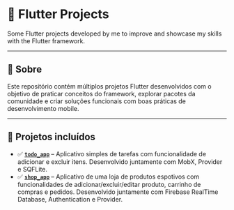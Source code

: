 # 📱 Flutter Projects

Some Flutter projects developed by me to improve and showcase my skills with the Flutter framework.

---

## 🚀 Sobre

Este repositório contém múltiplos projetos Flutter desenvolvidos com o objetivo de praticar conceitos do framework, explorar pacotes da comunidade e criar soluções funcionais com boas práticas de desenvolvimento mobile.

---

## 🧪 Projetos incluídos

- ✅ [**`todo_app`**](https://github.com/weskleyMDev/FlutterProjects/tree/main/todo_app) – Aplicativo simples de tarefas com funcionalidade de adicionar e excluir itens. Desenvolvido juntamente com MobX, Provider e SQFLite.
- ✅ [**`shop_app`**](https://github.com/weskleyMDev/FlutterProjects/tree/main/shop_app) – Aplicativo de uma loja de produtos espotivos com funcionalidades de adicionar/excluir/editar produto, carrinho de compras e pedidos. Desenvolvido juntamente com Firebase RealTime Database, Authentication e Provider.
